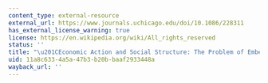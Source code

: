 ```yaml
---
content_type: external-resource
external_url: https://www.journals.uchicago.edu/doi/10.1086/228311
has_external_license_warning: true
license: https://en.wikipedia.org/wiki/All_rights_reserved
status: ''
title: "\u201CEconomic Action and Social Structure: The Problem of Embeddedness.\u201D"
uid: 11a8c633-4a5a-47b3-b20b-baaf2933448a
wayback_url: ''
---
```

